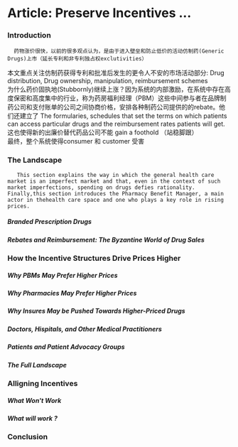 # Article: Preserve Incentives ...
### Introduction      
      药物涨价很快，以前的很多观点认为，是由于进入壁垒和防止低价的活动仿制药(Generic Drugs)上市（延长专利和非专利独占权exclutivities）      
本文重点关注仿制药获得专利和批准后发生的更令人不安的市场活动部分: Drug distribution, Drug ownership, manipulation, reimbursement schemes           
为什么药价固执地(Stubbornly)继续上涨？因为系统的内部激励，在系统中存在高度保密和高度集中的行业，称为药房福利经理（PBM）这些中间参与者在品牌制药公司和支付账单的公司之间协商价格，安排各种制药公司提供的的rebate。他们还建立了 The formularies, schedules that set the terms on which patients can access particular drugs and the reimbursement rates patients will get.      
      这也使得新的出廉价替代药品公司不能 gain a foothold （站稳脚跟）      
最终，整个系统使得consumer 和 customer 受害      


### The Landscape      
       This section explains the way in which the general health care market is an imperfect market and that, even in the context of such market imperfections, spending on drugs defies rationality. Finally,this section introduces the Pharmacy Benefit Manager, a main actor in thehealth care space and one who plays a key role in rising prices.           

##### Branded Prescription Drugs      

##### Rebates and Reimbursement: The Byzantine World of Drug Sales           


###  How the Incentive Structures Drive Prices Higher          

##### Why PBMs May Prefer Higher Prices         

##### Why Pharmacies May Prefer Higher Prices           

##### Why Insures May be Pushed Towards Higher-Priced Drugs            

##### Doctors, Hispitals, and Other Medical Practitioners           

##### Patients and Patient Advocacy Groups                

##### The Full Landscape                 

### Alligning Incentives                 


##### What Won't Work          


##### What will work ?            


### Conclusion
